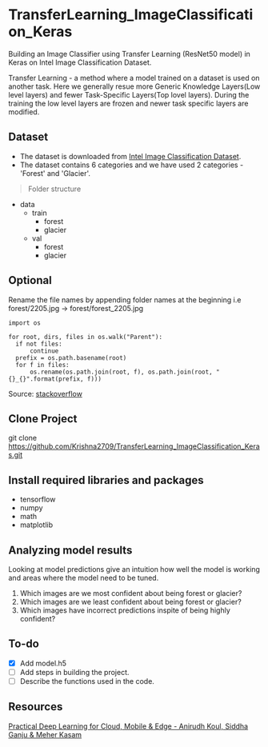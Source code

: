 # TransferLearning_ImageClassification_Keras
Building an Image Classifier using Transfer Learning (ResNet50 model) in Keras on Intel Image Classification Dataset.

Transfer Learning - a method where a model trained on a dataset is used on another task. Here we generally resue more Generic Knowledge Layers(Low level layers) and fewer Task-Specific Layers(Top lovel layers). During the training the low level layers are frozen and newer task specific layers are modified.

## Dataset
- The dataset is downloaded from [Intel Image Classification Dataset](https://www.kaggle.com/puneet6060/intel-image-classification).
- The dataset contains 6 categories and we have used 2 categories - 'Forest' and 'Glacier'.
> Folder structure
  - data
    - train
      - forest
      - glacier
    - val
      - forest
      - glacier

## Optional
Rename the file names by appending folder names at the beginning i.e forest/2205.jpg -> forest/forest_2205.jpg
  ```
  import os

  for root, dirs, files in os.walk("Parent"):
    if not files:
        continue
    prefix = os.path.basename(root)
    for f in files:
        os.rename(os.path.join(root, f), os.path.join(root, "{}_{}".format(prefix, f)))
  ```
Source: [stackoverflow](https://stackoverflow.com/questions/38948774/python-append-folder-name-to-filenames-in-all-sub-folders)

## Clone Project
git clone https://github.com/Krishna2709/TransferLearning_ImageClassification_Keras.git

## Install required libraries and packages
- tensorflow
- numpy
- math
- matplotlib

## Analyzing model results
Looking at model predictions give an intuition how well the model is working and areas where the model need to be tuned.
1. Which images are we most confident about being forest or glacier?
2. Which images are we least confident about being forest or glacier?
3. Which images have incorrect predictions inspite of being highly confident?

## To-do
- [x] Add model.h5
- [ ] Add steps in building the project.
- [ ] Describe the functions used in the code.

## Resources
[Practical Deep Learning for Cloud, Mobile & Edge - Anirudh Koul, Siddha Ganju & Meher Kasam](https://www.oreilly.com/library/view/practical-deep-learning/9781492034858/)
